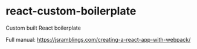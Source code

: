 # react-custom-boilerplate
Custom built React boilerplate

Full manual: https://jsramblings.com/creating-a-react-app-with-webpack/
